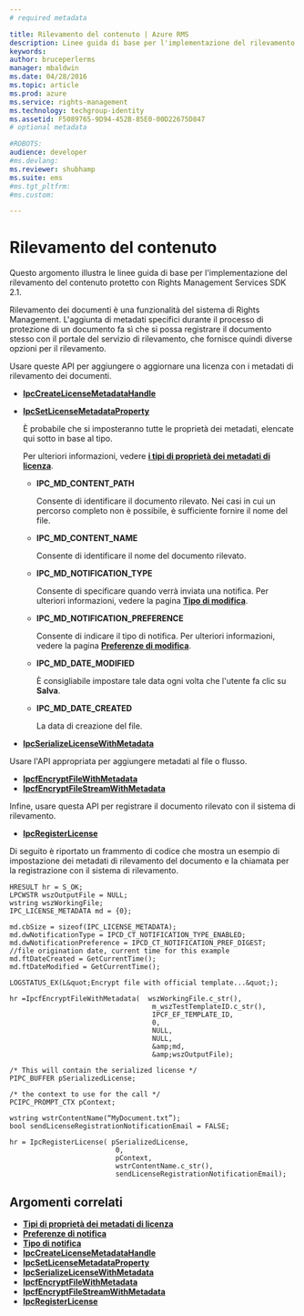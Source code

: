 ```yaml
---
# required metadata

title: Rilevamento del contenuto | Azure RMS
description: Linee guida di base per l'implementazione del rilevamento di documenti
keywords:
author: bruceperlerms
manager: mbaldwin
ms.date: 04/28/2016
ms.topic: article
ms.prod: azure
ms.service: rights-management
ms.technology: techgroup-identity
ms.assetid: F5089765-9D94-452B-85E0-00D22675D847
# optional metadata

#ROBOTS:
audience: developer
#ms.devlang:
ms.reviewer: shubhamp
ms.suite: ems
#ms.tgt_pltfrm:
#ms.custom:

---
```


# Rilevamento del contenuto

Questo argomento illustra le linee guida di base per l'implementazione del rilevamento del contenuto protetto con Rights Management Services SDK 2.1.

Rilevamento dei documenti è una funzionalità del sistema di Rights Management. L'aggiunta di metadati specifici durante il processo di protezione di un documento fa sì che si possa registrare il documento stesso con il portale del servizio di rilevamento, che fornisce quindi diverse opzioni per il rilevamento.

Usare queste API per aggiungere o aggiornare una licenza con i metadati di rilevamento dei documenti.

-   [**IpcCreateLicenseMetadataHandle**](/rights-management/sdk/2.1/api/win/functions#msipc_ipccreatelicensemetadatahandle)
-   [**IpcSetLicenseMetadataProperty**](/rights-management/sdk/2.1/api/win/functions#msipc_ipcsetlicensemetadataproperty)

    È probabile che si imposteranno tutte le proprietà dei metadati, elencate qui sotto in base al tipo.

    Per ulteriori informazioni, vedere [**i tipi di proprietà dei metadati di licenza**](/rights-management/sdk/2.1/api/win/license%20metadata%20property%20types#msipc_license_metadata_property_types).

    -   **IPC\_MD\_CONTENT\_PATH**

        Consente di identificare il documento rilevato. Nei casi in cui un percorso completo non è possibile, è sufficiente fornire il nome del file.

    -   **IPC\_MD\_CONTENT\_NAME**

        Consente di identificare il nome del documento rilevato.

    -   **IPC\_MD\_NOTIFICATION\_TYPE**

        Consente di specificare quando verrà inviata una notifica. Per ulteriori informazioni, vedere la pagina [**Tipo di modifica**](/rights-management/sdk/2.1/api/win/notification%20type#msipc_notification_type).

    -   **IPC\_MD\_NOTIFICATION\_PREFERENCE**

        Consente di indicare il tipo di notifica. Per ulteriori informazioni, vedere la pagina [**Preferenze di modifica**](/rights-management/sdk/2.1/api/win/constants#msipc_notification_preference).

    -   **IPC\_MD\_DATE\_MODIFIED**

        È consigliabile impostare tale data ogni volta che l'utente fa clic su **Salva**.

    -   **IPC\_MD\_DATE\_CREATED**

        La data di creazione del file.

-   [**IpcSerializeLicenseWithMetadata**](/rights-management/sdk/2.1/api/win/functions#msipc_ipcserializelicensemetadata)

Usare l'API appropriata per aggiungere metadati al file o flusso.

-   [**IpcfEncryptFileWithMetadata**](/rights-management/sdk/2.1/api/win/functions#msipc_ipcfencryptfilewithmetadata)
-   [**IpcfEncryptFileStreamWithMetadata**](/rights-management/sdk/2.1/api/win/functions#msipc_ipcfencryptfilestreamwithmetadata)

Infine, usare questa API per registrare il documento rilevato con il sistema di rilevamento.

-   [**IpcRegisterLicense**](/rights-management/sdk/2.1/api/win/functions#msipc_ipcregisterlicense)

Di seguito è riportato un frammento di codice che mostra un esempio di impostazione dei metadati di rilevamento del documento e la chiamata per la registrazione con il sistema di rilevamento.



    HRESULT hr = S_OK;
    LPCWSTR wszOutputFile = NULL;
    wstring wszWorkingFile;
    IPC_LICENSE_METADATA md = {0};

    md.cbSize = sizeof(IPC_LICENSE_METADATA);
    md.dwNotificationType = IPCD_CT_NOTIFICATION_TYPE_ENABLED;
    md.dwNotificationPreference = IPCD_CT_NOTIFICATION_PREF_DIGEST;
    //file origination date, current time for this example
    md.ftDateCreated = GetCurrentTime();
    md.ftDateModified = GetCurrentTime();

    LOGSTATUS_EX(L&quot;Encrypt file with official template...&quot;);

    hr =IpcfEncryptFileWithMetadata(  wszWorkingFile.c_str(),
                                       m_wszTestTemplateID.c_str(),
                                       IPCF_EF_TEMPLATE_ID,
                                       0,
                                       NULL,
                                       NULL,
                                       &amp;md,
                                       &amp;wszOutputFile);

    /* This will contain the serialized license */
    PIPC_BUFFER pSerializedLicense;

    /* the context to use for the call */
    PCIPC_PROMPT_CTX pContext;

    wstring wstrContentName(“MyDocument.txt”);
    bool sendLicenseRegistrationNotificationEmail = FALSE;

    hr = IpcRegisterLicense( pSerializedLicense,
                              0,
                              pContext,
                              wstrContentName.c_str(),
                              sendLicenseRegistrationNotificationEmail);


## Argomenti correlati


* [**Tipi di proprietà dei metadati di licenza**](/rights-management/sdk/2.1/api/win/license%20metadata%20property%20types#msipc_license_metadata_property_types)
* [**Preferenze di notifica**](/rights-management/sdk/2.1/api/win/constants#msipc_notification_preference)
* [**Tipo di notifica**](/rights-management/sdk/2.1/api/win/notification%20type#msipc_notification_type)
* [**IpcCreateLicenseMetadataHandle**](/rights-management/sdk/2.1/api/win/functions#msipc_ipccreatelicensemetadatahandle)
* [**IpcSetLicenseMetadataProperty**](/rights-management/sdk/2.1/api/win/functions#msipc_ipcsetlicensemetadataproperty)
* [**IpcSerializeLicenseWithMetadata**](/rights-management/sdk/2.1/api/win/functions#msipc_ipcserializelicensemetadata)
* [**IpcfEncryptFileWithMetadata**](/rights-management/sdk/2.1/api/win/functions#msipc_ipcfencryptfilewithmetadata)
* [**IpcfEncryptFileStreamWithMetadata**](/rights-management/sdk/2.1/api/win/functions#msipc_ipcfencryptfilestreamwithmetadata)
* [**IpcRegisterLicense**](/rights-management/sdk/2.1/api/win/functions#msipc_ipcregisterlicense)
 

 


<!--HONumber=May16_HO2-->


